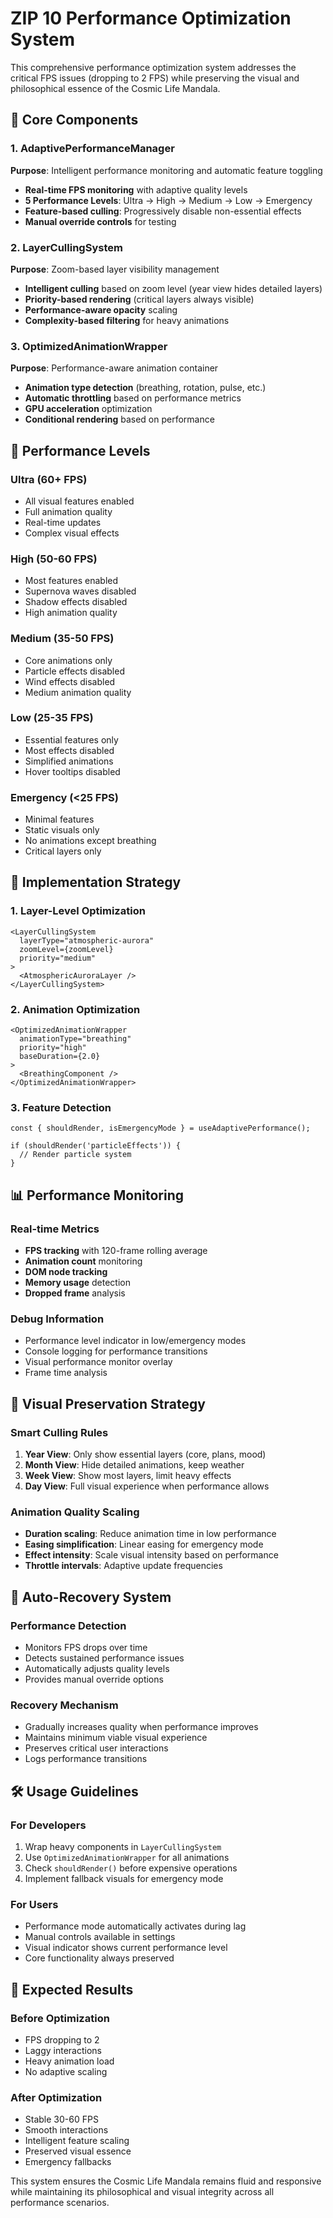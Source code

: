 # ZIP 10 Performance Optimization System

This comprehensive performance optimization system addresses the critical FPS issues (dropping to 2 FPS) while preserving the visual and philosophical essence of the Cosmic Life Mandala.

## 🎯 Core Components

### 1. AdaptivePerformanceManager
**Purpose**: Intelligent performance monitoring and automatic feature toggling
- **Real-time FPS monitoring** with adaptive quality levels
- **5 Performance Levels**: Ultra → High → Medium → Low → Emergency
- **Feature-based culling**: Progressively disable non-essential effects
- **Manual override controls** for testing

### 2. LayerCullingSystem
**Purpose**: Zoom-based layer visibility management
- **Intelligent culling** based on zoom level (year view hides detailed layers)
- **Priority-based rendering** (critical layers always visible)
- **Performance-aware opacity** scaling
- **Complexity-based filtering** for heavy animations

### 3. OptimizedAnimationWrapper
**Purpose**: Performance-aware animation container
- **Animation type detection** (breathing, rotation, pulse, etc.)
- **Automatic throttling** based on performance metrics
- **GPU acceleration** optimization
- **Conditional rendering** based on performance

## 🚨 Performance Levels

### Ultra (60+ FPS)
- All visual features enabled
- Full animation quality
- Real-time updates
- Complex visual effects

### High (50-60 FPS)
- Most features enabled
- Supernova waves disabled
- Shadow effects disabled
- High animation quality

### Medium (35-50 FPS)
- Core animations only
- Particle effects disabled
- Wind effects disabled
- Medium animation quality

### Low (25-35 FPS)
- Essential features only
- Most effects disabled
- Simplified animations
- Hover tooltips disabled

### Emergency (<25 FPS)
- Minimal features
- Static visuals only
- No animations except breathing
- Critical layers only

## 🔧 Implementation Strategy

### 1. Layer-Level Optimization
```tsx
<LayerCullingSystem
  layerType="atmospheric-aurora"
  zoomLevel={zoomLevel}
  priority="medium"
>
  <AtmosphericAuroraLayer />
</LayerCullingSystem>
```

### 2. Animation Optimization
```tsx
<OptimizedAnimationWrapper
  animationType="breathing"
  priority="high"
  baseDuration={2.0}
>
  <BreathingComponent />
</OptimizedAnimationWrapper>
```

### 3. Feature Detection
```tsx
const { shouldRender, isEmergencyMode } = useAdaptivePerformance();

if (shouldRender('particleEffects')) {
  // Render particle system
}
```

## 📊 Performance Monitoring

### Real-time Metrics
- **FPS tracking** with 120-frame rolling average
- **Animation count** monitoring
- **DOM node tracking**
- **Memory usage** detection
- **Dropped frame** analysis

### Debug Information
- Performance level indicator in low/emergency modes
- Console logging for performance transitions
- Visual performance monitor overlay
- Frame time analysis

## 🎨 Visual Preservation Strategy

### Smart Culling Rules
1. **Year View**: Only show essential layers (core, plans, mood)
2. **Month View**: Hide detailed animations, keep weather
3. **Week View**: Show most layers, limit heavy effects
4. **Day View**: Full visual experience when performance allows

### Animation Quality Scaling
- **Duration scaling**: Reduce animation time in low performance
- **Easing simplification**: Linear easing for emergency mode
- **Effect intensity**: Scale visual intensity based on performance
- **Throttle intervals**: Adaptive update frequencies

## 🔄 Auto-Recovery System

### Performance Detection
- Monitors FPS drops over time
- Detects sustained performance issues
- Automatically adjusts quality levels
- Provides manual override options

### Recovery Mechanism
- Gradually increases quality when performance improves
- Maintains minimum viable visual experience
- Preserves critical user interactions
- Logs performance transitions

## 🛠️ Usage Guidelines

### For Developers
1. Wrap heavy components in `LayerCullingSystem`
2. Use `OptimizedAnimationWrapper` for all animations
3. Check `shouldRender()` before expensive operations
4. Implement fallback visuals for emergency mode

### For Users
- Performance mode automatically activates during lag
- Manual controls available in settings
- Visual indicator shows current performance level
- Core functionality always preserved

## 🎯 Expected Results

### Before Optimization
- FPS dropping to 2
- Laggy interactions
- Heavy animation load
- No adaptive scaling

### After Optimization
- Stable 30-60 FPS
- Smooth interactions
- Intelligent feature scaling
- Preserved visual essence
- Emergency fallbacks

This system ensures the Cosmic Life Mandala remains fluid and responsive while maintaining its philosophical and visual integrity across all performance scenarios.